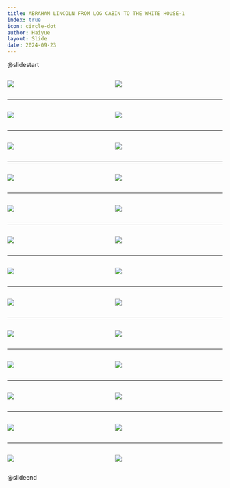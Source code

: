 ```yaml
---
title: ABRAHAM LINCOLN FROM LOG CABIN TO THE WHITE HOUSE-1
index: true
icon: circle-dot
author: Haiyue
layout: Slide
date: 2024-09-23
---
```

 
@slidestart

<div style="display:flex">
<div style="flex:1">

![](https://raw.githubusercontent.com/yclord/reading/refs/heads/master/english/Level-Z/ABRAHAM%20LINCOLN%20FROM%20LOG%20CABIN%20TO%20THE%20WHITE%20HOUSE-1/001.webp)
</div>
<div style="flex:1">

![](https://raw.githubusercontent.com/yclord/reading/refs/heads/master/english/Level-Z/ABRAHAM%20LINCOLN%20FROM%20LOG%20CABIN%20TO%20THE%20WHITE%20HOUSE-1/002.webp)
</div>
</div>

---

<div style="display:flex">
<div style="flex:1">

![](https://raw.githubusercontent.com/yclord/reading/refs/heads/master/english/Level-Z/ABRAHAM%20LINCOLN%20FROM%20LOG%20CABIN%20TO%20THE%20WHITE%20HOUSE-1/003.webp)
</div>
<div style="flex:1">

![](https://raw.githubusercontent.com/yclord/reading/refs/heads/master/english/Level-Z/ABRAHAM%20LINCOLN%20FROM%20LOG%20CABIN%20TO%20THE%20WHITE%20HOUSE-1/004.webp)
</div>
</div>

---

<div style="display:flex">
<div style="flex:1">

![](https://raw.githubusercontent.com/yclord/reading/refs/heads/master/english/Level-Z/ABRAHAM%20LINCOLN%20FROM%20LOG%20CABIN%20TO%20THE%20WHITE%20HOUSE-1/005.webp)
</div>
<div style="flex:1">

![](https://raw.githubusercontent.com/yclord/reading/refs/heads/master/english/Level-Z/ABRAHAM%20LINCOLN%20FROM%20LOG%20CABIN%20TO%20THE%20WHITE%20HOUSE-1/006.webp)
</div>
</div>

---

<div style="display:flex">
<div style="flex:1">

![](https://raw.githubusercontent.com/yclord/reading/refs/heads/master/english/Level-Z/ABRAHAM%20LINCOLN%20FROM%20LOG%20CABIN%20TO%20THE%20WHITE%20HOUSE-1/007.webp)
</div>
<div style="flex:1">

![](https://raw.githubusercontent.com/yclord/reading/refs/heads/master/english/Level-Z/ABRAHAM%20LINCOLN%20FROM%20LOG%20CABIN%20TO%20THE%20WHITE%20HOUSE-1/008.webp)
</div>
</div>

---

<div style="display:flex">
<div style="flex:1">

![](https://raw.githubusercontent.com/yclord/reading/refs/heads/master/english/Level-Z/ABRAHAM%20LINCOLN%20FROM%20LOG%20CABIN%20TO%20THE%20WHITE%20HOUSE-1/009.webp)
</div>
<div style="flex:1">

![](https://raw.githubusercontent.com/yclord/reading/refs/heads/master/english/Level-Z/ABRAHAM%20LINCOLN%20FROM%20LOG%20CABIN%20TO%20THE%20WHITE%20HOUSE-1/010.webp)
</div>
</div>

---

<div style="display:flex">
<div style="flex:1">

![](https://raw.githubusercontent.com/yclord/reading/refs/heads/master/english/Level-Z/ABRAHAM%20LINCOLN%20FROM%20LOG%20CABIN%20TO%20THE%20WHITE%20HOUSE-1/011.webp)
</div>
<div style="flex:1">

![](https://raw.githubusercontent.com/yclord/reading/refs/heads/master/english/Level-Z/ABRAHAM%20LINCOLN%20FROM%20LOG%20CABIN%20TO%20THE%20WHITE%20HOUSE-1/012.webp)
</div>
</div>

---

<div style="display:flex">
<div style="flex:1">

![](https://raw.githubusercontent.com/yclord/reading/refs/heads/master/english/Level-Z/ABRAHAM%20LINCOLN%20FROM%20LOG%20CABIN%20TO%20THE%20WHITE%20HOUSE-1/013.webp)
</div>
<div style="flex:1">

![](https://raw.githubusercontent.com/yclord/reading/refs/heads/master/english/Level-Z/ABRAHAM%20LINCOLN%20FROM%20LOG%20CABIN%20TO%20THE%20WHITE%20HOUSE-1/014.webp)
</div>
</div>

---

<div style="display:flex">
<div style="flex:1">

![](https://raw.githubusercontent.com/yclord/reading/refs/heads/master/english/Level-Z/ABRAHAM%20LINCOLN%20FROM%20LOG%20CABIN%20TO%20THE%20WHITE%20HOUSE-1/015.webp)
</div>
<div style="flex:1">

![](https://raw.githubusercontent.com/yclord/reading/refs/heads/master/english/Level-Z/ABRAHAM%20LINCOLN%20FROM%20LOG%20CABIN%20TO%20THE%20WHITE%20HOUSE-1/016.webp)
</div>
</div>

---

<div style="display:flex">
<div style="flex:1">

![](https://raw.githubusercontent.com/yclord/reading/refs/heads/master/english/Level-Z/ABRAHAM%20LINCOLN%20FROM%20LOG%20CABIN%20TO%20THE%20WHITE%20HOUSE-1/017.webp)
</div>
<div style="flex:1">

![](https://raw.githubusercontent.com/yclord/reading/refs/heads/master/english/Level-Z/ABRAHAM%20LINCOLN%20FROM%20LOG%20CABIN%20TO%20THE%20WHITE%20HOUSE-1/018.webp)
</div>
</div>

---

<div style="display:flex">
<div style="flex:1">

![](https://raw.githubusercontent.com/yclord/reading/refs/heads/master/english/Level-Z/ABRAHAM%20LINCOLN%20FROM%20LOG%20CABIN%20TO%20THE%20WHITE%20HOUSE-1/019.webp)
</div>
<div style="flex:1">

![](https://raw.githubusercontent.com/yclord/reading/refs/heads/master/english/Level-Z/ABRAHAM%20LINCOLN%20FROM%20LOG%20CABIN%20TO%20THE%20WHITE%20HOUSE-1/020.webp)
</div>
</div>

---

<div style="display:flex">
<div style="flex:1">

![](https://raw.githubusercontent.com/yclord/reading/refs/heads/master/english/Level-Z/ABRAHAM%20LINCOLN%20FROM%20LOG%20CABIN%20TO%20THE%20WHITE%20HOUSE-1/021.webp)
</div>
<div style="flex:1">

![](https://raw.githubusercontent.com/yclord/reading/refs/heads/master/english/Level-Z/ABRAHAM%20LINCOLN%20FROM%20LOG%20CABIN%20TO%20THE%20WHITE%20HOUSE-1/022.webp)
</div>
</div>

---

<div style="display:flex">
<div style="flex:1">

![](https://raw.githubusercontent.com/yclord/reading/refs/heads/master/english/Level-Z/ABRAHAM%20LINCOLN%20FROM%20LOG%20CABIN%20TO%20THE%20WHITE%20HOUSE-1/023.webp)
</div>
<div style="flex:1">

![](https://raw.githubusercontent.com/yclord/reading/refs/heads/master/english/Level-Z/ABRAHAM%20LINCOLN%20FROM%20LOG%20CABIN%20TO%20THE%20WHITE%20HOUSE-1/024.webp)
</div>
</div>

---

<div style="display:flex">
<div style="flex:1">

![](https://raw.githubusercontent.com/yclord/reading/refs/heads/master/english/Level-Z/ABRAHAM%20LINCOLN%20FROM%20LOG%20CABIN%20TO%20THE%20WHITE%20HOUSE-1/025.webp)
</div>
<div style="flex:1">

![](https://raw.githubusercontent.com/yclord/reading/refs/heads/master/english/Level-Z/ABRAHAM%20LINCOLN%20FROM%20LOG%20CABIN%20TO%20THE%20WHITE%20HOUSE-1/026.webp)
</div>
</div>

@slideend